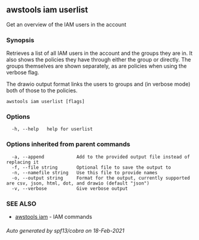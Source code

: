 ## awstools iam userlist

Get an overview of the IAM users in the account

### Synopsis

Retrieves a list of all IAM users in the account and the groups they are in.
It also shows the policies they have through either the group or directly. The groups themselves are shown separately, as are policies when using the verbose flag.

The drawio output format links the users to groups and (in verbose mode) both of those to the policies.

```
awstools iam userlist [flags]
```

### Options

```
  -h, --help   help for userlist
```

### Options inherited from parent commands

```
  -a, --append            Add to the provided output file instead of replacing it
  -f, --file string       Optional file to save the output to
  -n, --namefile string   Use this file to provide names
  -o, --output string     Format for the output, currently supported are csv, json, html, dot, and drawio (default "json")
  -v, --verbose           Give verbose output
```

### SEE ALSO

* [awstools iam](awstools_iam.md)	 - IAM commands

###### Auto generated by spf13/cobra on 18-Feb-2021
